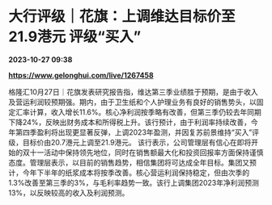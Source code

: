 # 大行评级｜花旗：上调维达目标价至21.9港元 评级“买入”

**2023-10-27 09:38**

**https://www.gelonghui.com/live/1267458**

格隆汇10月27日｜花旗发表研究报告指，维达第三季业绩胜于预期，是由于收入及营运利润较预期强。期内，由于卫生纸和个人护理业务有良好的销售势头，以固定汇率计算，收入增长11.6%。核心净利润按季略有改善，但第三季仍较去年同期下降24%，反映出财务成本和所得税上升。该行预计，由于利润率持续改善，今年第四季盈利将出现更显著反弹，上调2023年盈测，并因复苏前景维持“买入”评级，目标价由20.7港元上调至21.9港元。 该行表示，公司管理层有信心在即将开始的双十一活动中保持领先地位，同时在销售额最大化和投资回报率方面保持谨慎态度。管理层表示，以目前的销售趋势，相信集团将可达成全年目标。集团又预计，今年下半年的纸浆成本将按季改善。核心营运利润保持稳定，但由次季的1.3%改善至第三季的3%，与毛利率趋势一致。该行上调集团2023年净利润预测13%，以反映较高的收入及利润预测。
